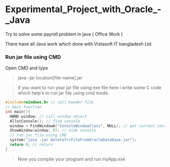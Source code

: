 # Experimental_Project_with_Oracle_-_Java
Try to solve some payroll problem in java ( Office Work )


There have all Java work which done with Vistasoft IT bangladesh Ltd.


### Run jar file using CMD
Open CMD and type
>java -jar location\[file-name].jar

> if you want to run your jar file using exe file here i write some C code which help's
to run jar file using cmd mode.

``` C
#include<windows.h> // call header file
// main function
int main(){
  HWND window; // call window object
  AllocConsole(); // find console
  window = FindWindowA("ConsoleWindowClass", NULL); // get current console
  ShowWindow(window, 0); // hide console
  // run jar file using CMD
  system("java -jar DeleteTrcFileFromOracleDatabase.jar");
  return 0; // return
}
```

> Now you compile your program and run 
> myApp.exe
